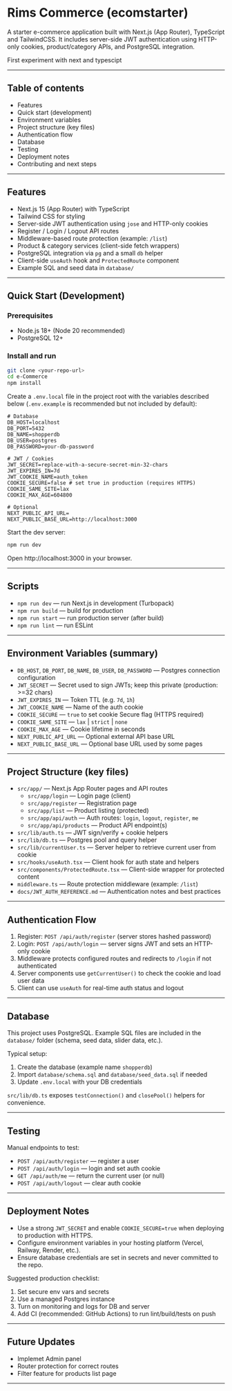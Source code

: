 # Rims Commerce (ecomstarter)

A starter e-commerce application built with Next.js (App Router), TypeScript and TailwindCSS. It includes server-side JWT authentication using HTTP-only cookies, product/category APIs, and PostgreSQL integration.

First experiment with next and typescipt

---

## Table of contents

- Features
- Quick start (development)
- Environment variables
- Project structure (key files)
- Authentication flow
- Database
- Testing
- Deployment notes
- Contributing and next steps

---

## Features

- Next.js 15 (App Router) with TypeScript
- Tailwind CSS for styling
- Server-side JWT authentication using `jose` and HTTP-only cookies
- Register / Login / Logout API routes
- Middleware-based route protection (example: `/list`)
- Product & category services (client-side fetch wrappers)
- PostgreSQL integration via `pg` and a small `db` helper
- Client-side `useAuth` hook and `ProtectedRoute` component
- Example SQL and seed data in `database/`

---

## Quick Start (Development)

### Prerequisites

- Node.js 18+ (Node 20 recommended)
- PostgreSQL 12+

### Install and run

```bash
git clone <your-repo-url>
cd e-Commerce
npm install
```

Create a `.env.local` file in the project root with the variables described below (`.env.example` is recommended but not included by default):

```env
# Database
DB_HOST=localhost
DB_PORT=5432
DB_NAME=shopperdb
DB_USER=postgres
DB_PASSWORD=your-db-password

# JWT / Cookies
JWT_SECRET=replace-with-a-secure-secret-min-32-chars
JWT_EXPIRES_IN=7d
JWT_COOKIE_NAME=auth_token
COOKIE_SECURE=false # set true in production (requires HTTPS)
COOKIE_SAME_SITE=lax
COOKIE_MAX_AGE=604800

# Optional
NEXT_PUBLIC_API_URL=
NEXT_PUBLIC_BASE_URL=http://localhost:3000
```

Start the dev server:

```bash
npm run dev
```

Open http://localhost:3000 in your browser.

---

## Scripts

- `npm run dev` — run Next.js in development (Turbopack)
- `npm run build` — build for production
- `npm run start` — run production server (after build)
- `npm run lint` — run ESLint

---

## Environment Variables (summary)

- `DB_HOST`, `DB_PORT`, `DB_NAME`, `DB_USER`, `DB_PASSWORD` — Postgres connection configuration
- `JWT_SECRET` — Secret used to sign JWTs; keep this private (production: >=32 chars)
- `JWT_EXPIRES_IN` — Token TTL (e.g. `7d`, `1h`)
- `JWT_COOKIE_NAME` — Name of the auth cookie
- `COOKIE_SECURE` — `true` to set cookie Secure flag (HTTPS required)
- `COOKIE_SAME_SITE` — `lax` | `strict` | `none`
- `COOKIE_MAX_AGE` — Cookie lifetime in seconds
- `NEXT_PUBLIC_API_URL` — Optional external API base URL
- `NEXT_PUBLIC_BASE_URL` — Optional base URL used by some pages

---

## Project Structure (key files)

- `src/app/` — Next.js App Router pages and API routes
  - `src/app/login` — Login page (client)
  - `src/app/register` — Registration page
  - `src/app/list` — Product listing (protected)
  - `src/app/api/auth` — Auth routes: `login`, `logout`, `register`, `me`
  - `src/app/api/products` — Product API endpoint(s)
- `src/lib/auth.ts` — JWT sign/verify + cookie helpers
- `src/lib/db.ts` — Postgres pool and query helper
- `src/lib/currentUser.ts` — Server helper to retrieve current user from cookie
- `src/hooks/useAuth.tsx` — Client hook for auth state and helpers
- `src/components/ProtectedRoute.tsx` — Client-side wrapper for protected content
- `middleware.ts` — Route protection middleware (example: `/list`)
- `docs/JWT_AUTH_REFERENCE.md` — Authentication notes and best practices

---

## Authentication Flow

1. Register: `POST /api/auth/register` (server stores hashed password)
2. Login: `POST /api/auth/login` — server signs JWT and sets an HTTP-only cookie
3. Middleware protects configured routes and redirects to `/login` if not authenticated
4. Server components use `getCurrentUser()` to check the cookie and load user data
5. Client can use `useAuth` for real-time auth status and logout

---

## Database

This project uses PostgreSQL. Example SQL files are included in the `database/` folder (schema, seed data, slider data, etc.).

Typical setup:

1. Create the database (example name `shopperdb`)
2. Import `database/schema.sql` and `database/seed_data.sql` if needed
3. Update `.env.local` with your DB credentials

`src/lib/db.ts` exposes `testConnection()` and `closePool()` helpers for convenience.

---

## Testing

Manual endpoints to test:

- `POST /api/auth/register` — register a user
- `POST /api/auth/login` — login and set auth cookie
- `GET /api/auth/me` — return the current user (or null)
- `POST /api/auth/logout` — clear auth cookie

---

## Deployment Notes

- Use a strong `JWT_SECRET` and enable `COOKIE_SECURE=true` when deploying to production with HTTPS.
- Configure environment variables in your hosting platform (Vercel, Railway, Render, etc.).
- Ensure database credentials are set in secrets and never committed to the repo.

Suggested production checklist:

1. Set secure env vars and secrets
2. Use a managed Postgres instance
3. Turn on monitoring and logs for DB and server
4. Add CI (recommended: GitHub Actions) to run lint/build/tests on push

---

## Future Updates

- Implemet Admin panel
- Router protection for correct routes
- Filter feature for products list page

---

